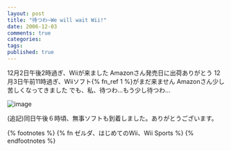 ```yaml
---
layout: post
title: "待つわ~We will wait Wii!"
date: 2006-12-03
comments: true
categories:
tags:
published: true
---
```



12月2日午後2時過ぎ、Wiiが来ました
Amazonさん発売日に出荷ありがとう
12月3日午前11時過ぎ、Wiiソフト{% fn_ref 1 %}がまだ来ません
Amazonさん少し苦しくなってきました
でも、私、待つわ...もう少し待つわ...

![image](http://img.f.hatena.ne.jp/images/fotolife/k/keyesberry/20061203/20061203113022.jpg)

(追記)同日午後６時頃、無事ソフトも到着しました。ありがとうございます。

{% footnotes %}
{% fn ゼルダ、はじめてのWii、Wii Sports %}
{% endfootnotes %}
